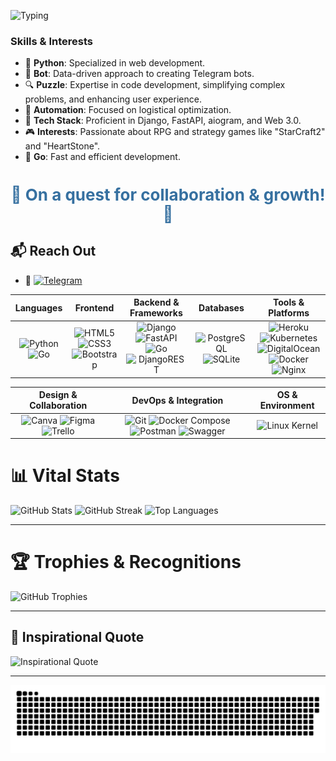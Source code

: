 



![Typing](https://readme-typing-svg.herokuapp.com?color=%2336BCF7&lines=🚀+Welcome+Aboard!+👋;👨‍💻+Backend+Developer;💥+Fueled+by+a+passion+for+Technology+&+Innovation+💥)


### Skills & Interests
- 🐍 **Python**: Specialized in web development.
- 🤖 **Bot**: Data-driven approach to creating Telegram bots.
- 🔍 **Puzzle**: Expertise in code development, simplifying complex problems, and enhancing user experience.
- 🎯 **Automation**: Focused on logistical optimization.
- 🌱 **Tech Stack**: Proficient in Django, FastAPI, aiogram, and Web 3.0.
- 🎮 **Interests**: Passionate about RPG and strategy games like "StarCraft2" and "HeartStone".
- 🚀 **Go**: Fast and efficient development.

<h1 align="center" style="font-size: 26px; color: #3670A0;">🌠 On a quest for collaboration & growth! 🌠</h1>

## 📬 **Reach Out**

- 🚀 [![Telegram](https://img.shields.io/badge/Telegram-%40DK_Oscar-2CA5E0?style=for-the-badge&logo=telegram&logoColor=white)](https://t.me/DK_Oscar)



| **Languages** | **Frontend** | **Backend & Frameworks** | **Databases** | **Tools & Platforms** |
|:-------------:|:------------:|:------------------------:|:-------------:|:---------------------:|
| ![Python](https://img.shields.io/badge/Python-3.8%2B-blue?style=for-the-badge&logo=python) ![Go](https://img.shields.io/badge/Go-00ADD8?style=for-the-badge&logo=go) | ![HTML5](https://img.shields.io/badge/HTML5-%23E34F26?style=for-the-badge&logo=html5) ![CSS3](https://img.shields.io/badge/CSS3-%231572B6?style=for-the-badge&logo=css3) ![Bootstrap](https://img.shields.io/badge/Bootstrap-%23563D7C?style=for-the-badge&logo=bootstrap) | ![Django](https://img.shields.io/badge/Django-%23092E20?style=for-the-badge&logo=django) ![FastAPI](https://img.shields.io/badge/FastAPI-%230170FE?style=for-the-badge&logo=fastapi) ![Go](https://img.shields.io/badge/Go-00ADD8?style=for-the-badge&logo=go) ![DjangoREST](https://img.shields.io/badge/Django_REST-%23092E20?style=for-the-badge&logo=django&color=ff1709&labelColor=gray) | ![PostgreSQL](https://img.shields.io/badge/PostgreSQL-13%2B-blue?style=for-the-badge&logo=postgresql) ![SQLite](https://img.shields.io/badge/SQLite-3.36%2B-blue?style=for-the-badge&logo=sqlite) | ![Heroku](https://img.shields.io/badge/Heroku-%23430098?style=for-the-badge&logo=heroku) ![Kubernetes](https://img.shields.io/badge/Kubernetes-1.21%2B-blue?style=for-the-badge&logo=kubernetes) ![DigitalOcean](https://img.shields.io/badge/DigitalOcean-2.0%2B-blue?style=for-the-badge&logo=digitalocean) ![Docker](https://img.shields.io/badge/Docker-20%2B-blue?style=for-the-badge&logo=docker) ![Nginx](https://img.shields.io/badge/Nginx-%23009639?style=for-the-badge&logo=nginx) |

| **Design & Collaboration** | **DevOps & Integration** | **OS & Environment** |
|:-------------------------:|:------------------------:|:--------------------:|
| ![Canva](https://img.shields.io/badge/Canva-%2300C4CC?style=for-the-badge&logo=Canva) ![Figma](https://img.shields.io/badge/Figma-%23F24E1E?style=for-the-badge&logo=figma) ![Trello](https://img.shields.io/badge/Trello-%23026AA7?style=for-the-badge&logo=Trello) | ![Git](https://img.shields.io/badge/Git-2.30%2B-blue?style=for-the-badge&logo=git) ![Docker Compose](https://img.shields.io/badge/Docker_Compose-1.28%2B-blue?style=for-the-badge&logo=docker) ![Postman](https://img.shields.io/badge/Postman-FF6C37?style=for-the-badge&logo=postman) ![Swagger](https://img.shields.io/badge/Swagger-85EA2D?style=for-the-badge&logo=swagger) | ![Linux Kernel](https://img.shields.io/badge/Linux_Kernel-5.10%2B-blue?style=for-the-badge&logo=linux) |









# 📊 **Vital Stats**

![GitHub Stats](https://github-readme-stats.vercel.app/api?username=Oscardkyou&theme=tokyonight&hide_border=true&include_all_commits=false&count_private=false)
![GitHub Streak](https://github-readme-streak-stats.herokuapp.com/?user=Oscardkyou&theme=tokyonight&hide_border=true)
![Top Languages](https://github-readme-stats.vercel.app/api/top-langs/?username=Oscardkyou&theme=tokyonight&hide_border=true&include_all_commits=false&count_private=false&layout=compact)

---

# 🏆 **Trophies & Recognitions**

![GitHub Trophies](https://github-profile-trophy.vercel.app/?username=Oscardkyou&theme=radical&no-frame=true&no-bg=true&margin-w=4)

---

## 📜 **Inspirational Quote**

![Inspirational Quote](https://quotes-github-readme.vercel.app/api?type=horizontal&theme=radical)


</div>

---

<!-- Generated by GPRM ( https://gprm.itsvg.in ) -->
<img alt="github-snake" src="github-user-contribution.svg" />


